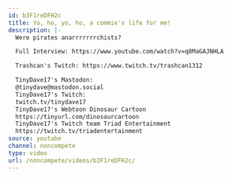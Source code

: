 ```yaml
---
id: b3F1reDFH2c
title: Yo, ho, yo, ho, a commie's life for me!
description: |-
  Were pirates anarrrrrrrchists?

  Full Interview: https://www.youtube.com/watch?v=q8MaGAJNHLA

  Trashcan's Twitch: https://www.twitch.tv/trashcan1312

  TinyDave17's Mastodon:
  @tinydave@mastodon.social
  TinyDave17's Twitch:
  twitch.tv/tinydave17
  TinyDave17's Webtoon Dinosaur Cartoon
  https://tinyurl.com/dinosaurcartoon
  TinyDave17's Twitch team Triad Entertainment
  https://twitch.tv/triadentertainment
source: youtube
channel: noncompete
type: video
url: /noncompete/videos/b3F1reDFH2c/
---
```

